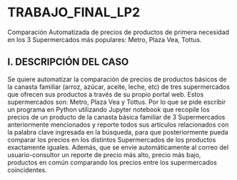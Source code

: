 # TRABAJO_FINAL_LP2

Comparación Automatizada de precios de productos de primera necesidad en los 3 Supermercados más populares: Metro, Plaza Vea, Tottus.

## I. DESCRIPCIÓN DEL CASO
Se quiere automatizar la comparación de precios de productos básicos de la canasta familiar
(arroz, azúcar, aceite, leche, etc) de tres supermercados que ofrecen sus productos a través de
su propio portal web. Estos supermercados son: Metro, Plaza Vea y Tottus.
Por lo que se pide escribir un programa en Python utilizando Jupyter notebook que recopile los
precios de un producto de la canasta básica familiar de 3 Supermercados anteriormente
mencionados y reporte todos sus artículos relacionados con la palabra clave ingresada en la
búsqueda, para que posteriormente pueda comparar los precios en los distintos
Supermercados de los productos exactamente iguales. Además, que se envíe
automáticamente al correo del usuario-consultor un reporte de precio más alto, precio más
bajo, productos en común comparando los precios entre los supermercados coincidentes.
